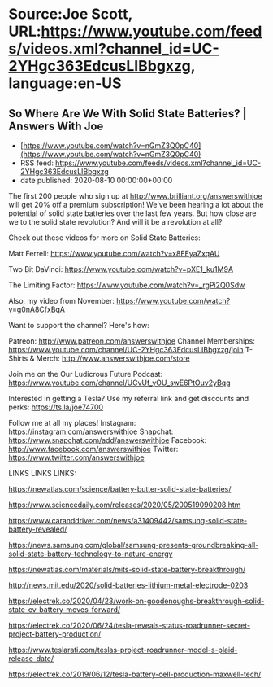 # Source:Joe Scott, URL:https://www.youtube.com/feeds/videos.xml?channel_id=UC-2YHgc363EdcusLIBbgxzg, language:en-US

## So Where Are We With Solid State Batteries? | Answers With Joe
 - [https://www.youtube.com/watch?v=nGmZ3Q0pC40](https://www.youtube.com/watch?v=nGmZ3Q0pC40)
 - RSS feed: https://www.youtube.com/feeds/videos.xml?channel_id=UC-2YHgc363EdcusLIBbgxzg
 - date published: 2020-08-10 00:00:00+00:00

The first 200 people who sign up at http://www.brilliant.org/answerswithjoe will get 20% off a premium subscription!
We've been hearing a lot about the potential of solid state batteries over the last few years. But how close are we to the solid state revolution? And will it be a revolution at all?

Check out these videos for more on Solid State Batteries:

Matt Ferrell:
https://www.youtube.com/watch?v=x8FEyaZxqAU

Two Bit DaVinci:
https://www.youtube.com/watch?v=pXE1_ku1M9A

The Limiting Factor:
https://www.youtube.com/watch?v=_rgPi2Q0Sdw

Also, my video from November:
https://www.youtube.com/watch?v=g0nA8CfxBqA

Want to support the channel? Here's how:

Patreon: http://www.patreon.com/answerswithjoe
Channel Memberships: https://www.youtube.com/channel/UC-2YHgc363EdcusLIBbgxzg/join
T-Shirts & Merch: http://www.answerswithjoe.com/store

Join me on the Our Ludicrous Future Podcast:
https://www.youtube.com/channel/UCvUf_yOU_swE6PtOuv2yBqg

Interested in getting a Tesla? Use my referral link and get discounts and perks:
https://ts.la/joe74700

Follow me at all my places!
Instagram: https://instagram.com/answerswithjoe
Snapchat: https://www.snapchat.com/add/answerswithjoe
Facebook: http://www.facebook.com/answerswithjoe
Twitter: https://www.twitter.com/answerswithjoe

LINKS LINKS LINKS:

https://newatlas.com/science/battery-butter-solid-state-batteries/

https://www.sciencedaily.com/releases/2020/05/200519090208.htm

https://www.caranddriver.com/news/a31409442/samsung-solid-state-battery-revealed/

https://news.samsung.com/global/samsung-presents-groundbreaking-all-solid-state-battery-technology-to-nature-energy

https://newatlas.com/materials/mits-solid-state-battery-breakthrough/

http://news.mit.edu/2020/solid-batteries-lithium-metal-electrode-0203

https://electrek.co/2020/04/23/work-on-goodenoughs-breakthrough-solid-state-ev-battery-moves-forward/

https://electrek.co/2020/06/24/tesla-reveals-status-roadrunner-secret-project-battery-production/

https://www.teslarati.com/teslas-project-roadrunner-model-s-plaid-release-date/

https://electrek.co/2019/06/12/tesla-battery-cell-production-maxwell-tech/

